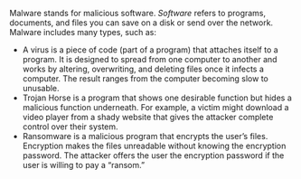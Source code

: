 Malware stands for malicious software. _Software_ refers to programs, documents, and files you can save on a disk or send over the network. Malware includes many types, such as:

- A virus is a piece of code (part of a program) that attaches itself to a program. It is designed to spread from one computer to another and works by altering, overwriting, and deleting files once it infects a computer. The result ranges from the computer becoming slow to unusable.
- Trojan Horse is a program that shows one desirable function but hides a malicious function underneath. For example, a victim might download a video player from a shady website that gives the attacker complete control over their system.
- Ransomware is a malicious program that encrypts the user’s files. Encryption makes the files unreadable without knowing the encryption password. The attacker offers the user the encryption password if the user is willing to pay a “ransom.”